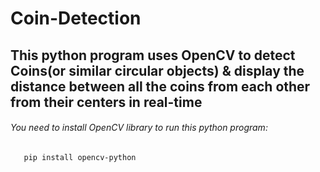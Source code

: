 # Coin-Detection

## This python program uses OpenCV to detect Coins(or similar circular objects) & display the distance between all the coins from each other from their centers in real-time

###### You need to install OpenCV library to run this python program:
       
       
       pip install opencv-python
       
 

